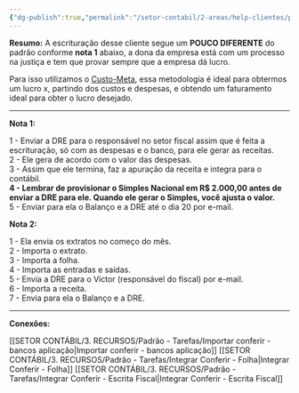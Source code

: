 ```yaml
---
{"dg-publish":true,"permalink":"/setor-contabil/2-areas/help-clientes/pousada-mpv-9497/","dgPassFrontmatter":true,"created":"2025-06-09T21:50:52.666-03:00","updated":"2025-06-09T22:17:10.169-03:00"}
---
```



**Resumo:** 
A escrituração desse cliente segue um **POUCO DIFERENTE** do padrão conforme **nota 1** abaixo, a dona da empresa está com um processo na justiça e tem que provar sempre que a empresa dá lucro.

Para isso utilizamos o [Custo-Meta](https://maisretorno.com/portal/termos/c/custo-meta), essa metodologia é ideal para obtermos um lucro x, partindo dos custos e despesas, e obtendo um faturamento ideal para obter o lucro desejado.

---

**Nota 1:**

1 - Enviar a DRE para o responsável no setor fiscal assim que é feita a escrituração, só com as despesas e o banco, para ele gerar as receitas.  
2 - Ele gera de acordo com o valor das despesas.  
3 - Assim que ele termina, faz a apuração da receita e integra para o contábil.  
**4 - Lembrar de provisionar o Simples Nacional em R$ 2.000,00 antes de enviar a DRE para ele. Quando ele gerar o Simples, você ajusta o valor.**  
5 - Enviar para ela o Balanço e a DRE até o dia 20 por e-mail.

**Nota 2:**

1 - Ela envia os extratos no começo do mês.  
2 - Importa o extrato.  
3 - Importa a folha.  
4 - Importa as entradas e saídas.  
5 - Envia a DRE para o Victor (responsável do fiscal) por e-mail.  
6 - Importa a receita.  
7 - Envia para ela o Balanço e a DRE.


---

**Conexões:**

[[SETOR CONTÁBIL/3. RECURSOS/Padrão - Tarefas/Importar conferir - bancos aplicação\|Importar conferir - bancos aplicação]]
[[SETOR CONTÁBIL/3. RECURSOS/Padrão - Tarefas/Integrar Conferir - Folha\|Integrar Conferir - Folha]]
[[SETOR CONTÁBIL/3. RECURSOS/Padrão - Tarefas/Integrar Conferir - Escrita Fiscal\|Integrar Conferir - Escrita Fiscal]]

